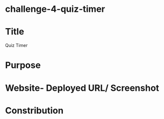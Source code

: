 # challenge-4-quiz-timer

# Title

Quiz Timer

# Purpose


# Website- Deployed URL/ Screenshot

# Constribution





